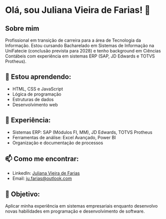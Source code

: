# Olá, sou Juliana Vieira de Farias! 👋

## Sobre mim
Profissional em transição de carreira para a área de Tecnologia da Informação. Estou cursando Bacharelado em Sistemas de Informação na UniFatecie (conclusão prevista para 2028) e tenho background em Ciências Contábeis com experiência em sistemas ERP (SAP, JD Edwards e TOTVS Protheus).

## 🌱 Estou aprendendo:
- HTML, CSS e JavaScript
- Lógica de programação
- Estruturas de dados
- Desenvolvimento web

## 💼 Experiência:
- Sistemas ERP: SAP (Módulos FI, MM), JD Edwards, TOTVS Protheus
- Ferramentas de análise: Excel Avançado, Power BI
- Organização e documentação de processos

## 📫 Como me encontrar:
- LinkedIn: [Juliana Vieira de Farias](https://www.linkedin.com/in/juliana-vieira-de-farias/)
- Email: ju.farias@outlook.com

## 🚀 Objetivo:
Aplicar minha experiência em sistemas empresariais enquanto desenvolvo novas habilidades em programação e desenvolvimento de software.
